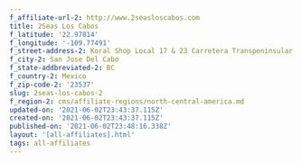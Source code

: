 ```yaml
---
f_affiliate-url-2: http://www.2seasloscabos.com
title: 2Seas Los Cabos
f_latitude: '22.97814'
f_longitude: '-109.77491'
f_street-address-2: Koral Shop Local 17 & 23 Carretera Transpeninsular Km 24.5, Cerro Colorado­
f_city-2: San Jose Del Cabo­
f_state-addbreviated-2: BC­
f_country-2: Mexico
f_zip-code-2: '23537'
slug: 2seas-los-cabos-2
f_region-2: cms/affiliate-regions/north-central-america.md
updated-on: '2021-06-02T23:43:37.115Z'
created-on: '2021-06-02T23:43:37.115Z'
published-on: '2021-06-02T23:48:16.338Z'
layout: '[all-affiliates].html'
tags: all-affiliates
---
```



